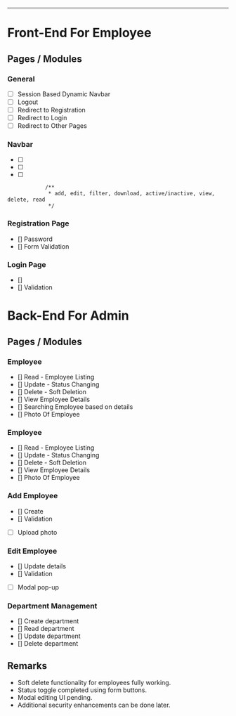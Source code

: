 ***
# Front-End For Employee

## Pages / Modules

### General

- [ ] Session Based Dynamic Navbar
- [ ] Logout
- [ ] Redirect to Registration
- [ ] Redirect to Login
- [ ] Redirect to Other Pages

### Navbar
- [ ] 
- [ ] 
- [ ] 

                /**
                 * add, edit, filter, download, active/inactive, view, delete, read
                 */
### Registration Page

- [] Password 
- [] Form Validation


### Login Page

- [] 
- [] Validation


# Back-End For Admin

## Pages / Modules

### Employee

- [] Read - Employee Listing
- [] Update - Status Changing
- [] Delete - Soft Deletion
- [] View Employee Details
- [] Searching Employee based on details
- [] Photo Of Employee

### Employee

- [] Read - Employee Listing
- [] Update - Status Changing
- [] Delete - Soft Deletion
- [] View Employee Details
- [] Photo Of Employee


### Add Employee

- [] Create
- [] Validation
- [ ] Upload photo

### Edit Employee

- [] Update details
- [] Validation
- [ ] Modal pop-up

### Department Management

- [] Create department
- [] Read department
- [] Update department
- [] Delete department

## Remarks

- Soft delete functionality for employees fully working.
- Status toggle completed using form buttons.
- Modal editing UI pending.
- Additional security enhancements can be done later.
